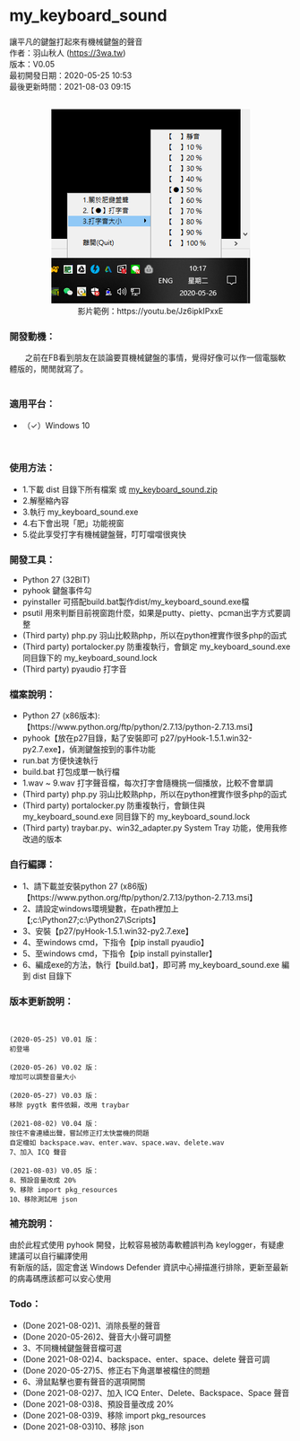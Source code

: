 # my_keyboard_sound

讓平凡的鍵盤打起來有機械鍵盤的聲音
<br>
作者：羽山秋人 (https://3wa.tw)<br>
版本：V0.05<br>
最初開發日期：2020-05-25 10:53<br>
最後更新時間：2021-08-03 09:15<br>
<br>
<center>
  <img src="screenshot/my_keyboard_sound_2.png">
  <br>
  影片範例：https://youtu.be/Jz6ipkIPxxE 
  
</center>
<h3>開發動機：</h3>
　　之前在FB看到朋友在談論要買機械鍵盤的事情，覺得好像可以作一個電腦軟體版的，閒閒就寫了。<br>
<br>
<h3>適用平台：</h3>
<ul>
  <li>（✓）Windows 10</li>
</ul>
<br>
<h3>使用方法：</h3>
<ul>
  <li>1.下載 dist 目錄下所有檔案 或 <a href="https://github.com/shadowjohn/my_keyboard_sound/blob/master/dist/my_keyboard_sound.zip">my_keyboard_sound.zip</a></li>
  <li>2.解壓縮內容</li>
  <li>3.執行 my_keyboard_sound.exe</li>
  <li>4.右下會出現「肥」功能視窗</li>
  <li>5.從此享受打字有機械鍵盤聲，叮叮噹噹很爽快</li>
</ul>
<h3>開發工具：</h3>
  <ul>
    <li>Python 27 (32BIT)</li>
    <li>pyhook 鍵盤事件勾</li>    
    <li>pyinstaller 可搭配build.bat製作dist/my_keyboard_sound.exe檔</li>
    <li>psutil 用來判斷目前視窗跑什麼，如果是putty、pietty、pcman出字方式要調整</li>
    <li>(Third party) php.py 羽山比較熟php，所以在python裡實作很多php的函式</li>
    <li>(Third party) portalocker.py 防重複執行，會鎖定 my_keyboard_sound.exe 同目錄下的 my_keyboard_sound.lock</li>    
    <li>(Third party) pyaudio 打字音</li>    
  </ul>
<h3>檔案說明：</h3>
  <ul>
    <li>Python 27 (x86版本):【https://www.python.org/ftp/python/2.7.13/python-2.7.13.msi】</li>    
    <li>pyhook【放在p27目錄，點了安裝即可 p27/pyHook-1.5.1.win32-py2.7.exe】，偵測鍵盤按到的事件功能</li>
    <li>run.bat 方便快速執行</li>
    <li>build.bat 打包成單一執行檔</li>
    <li>1.wav ~ 9.wav 打字聲音檔，每次打字會隨機挑一個播放，比較不會單調</li>
    <li>(Third party) php.py 羽山比較熟php，所以在python裡實作很多php的函式</li>
    <li>(Third party) portalocker.py 防重複執行，會鎖住與 my_keyboard_sound.exe 同目錄下的 my_keyboard_sound.lock</li>
    <li>(Third party) traybar.py、win32_adapter.py System Tray 功能，使用我修改過的版本</li>    
  </ul>
<h3>自行編譯：</h3>
  <ul>
    <li>1、請下載並安裝python 27 (x86版) 【https://www.python.org/ftp/python/2.7.13/python-2.7.13.msi】</li>
    <li>2、請設定windows環境變數，在path裡加上 【;c:\Python27;c:\Python27\Scripts】</li>
    <li>3、安裝【p27/pyHook-1.5.1.win32-py2.7.exe】</li>    
    <li>4、至windows cmd，下指令【pip install pyaudio】</li>
    <li>5、至windows cmd，下指令【pip install pyinstaller】</li>    
    <li>6、編成exe的方法，執行【build.bat】，即可將 my_keyboard_sound.exe 編到 dist 目錄下</li>    
  </ul>
<h3>版本更新說明：</h3>
<br>

    (2020-05-25) V0.01 版：
    初登場
  
    (2020-05-26) V0.02 版：
    增加可以調整音量大小
    
    (2020-05-27) V0.03 版：
    移除 pygtk 套件依賴，改用 traybar

    (2021-08-02) V0.04 版：
    按住不會連續出聲，嘗試修正打太快當機的問題
    自定檔如 backspace.wav、enter.wav、space.wav、delete.wav
    7、加入 ICQ 聲音
    
    (2021-08-03) V0.05 版：
    8、預設音量改成 20%
    9、移除 import pkg_resources
    10、移除測試用 json
        
<h3>補充說明：</h3>
  由於此程式使用 pyhook 開發，比較容易被防毒軟體誤判為 keylogger，有疑慮建議可以自行編譯使用<br>
  有新版的話，固定會送 Windows Defender 資訊中心掃描進行排除，更新至最新的病毒碼應該都可以安心使用
              
<h3>Todo：</h3>
<ul>
  <li>(Done 2021-08-02)1、消除長壓的聲音</li>
  <li>(Done 2020-05-26)2、聲音大小聲可調整</li>
  <li>3、不同機械鍵盤聲音檔可選</li>
  <li>(Done 2021-08-02)4、backspace、enter、space、delete 聲音可調</li>
  <li>(Done 2020-05-27)5、修正右下角選單被檔住的問題</li>
  <li>6、滑鼠點擊也要有聲音的選項開關</li>
  <li>(Done 2021-08-02)7、加入 ICQ Enter、Delete、Backspace、Space 聲音 </li>
  <li>(Done 2021-08-03)8、預設音量改成 20% </li>
  <li>(Done 2021-08-03)9、移除 import pkg_resources </li>
  <li>(Done 2021-08-03)10、移除 json </li>
  
</ul>
